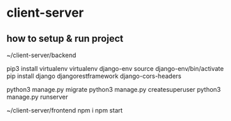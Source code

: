 # client-server
## how to setup & run project

~/client-server/backend

pip3 install virtualenv
virtualenv django-env
source django-env/bin/activate
pip install django djangorestframework django-cors-headers

python3 manage.py migrate
python3 manage.py createsuperuser
python3 manage.py runserver

~/client-server/frontend
npm i
npm start


